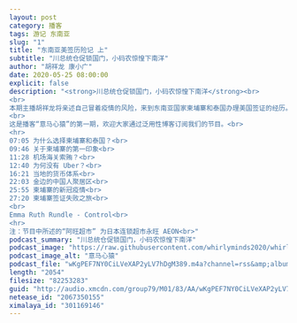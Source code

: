 ```yaml
---
layout: post
category: 播客
tags: 游记 东南亚
slug: "1"
title: "东南亚美签历险记 上"
subtitle: "川总统仓促锁国门，小码农惊惶下南洋"
author: "胡祥龙 康小广"
date: 2020-05-25 08:00:00 
explicit: false
description: "<strong>川总统仓促锁国门，小码农惊惶下南洋</strong><br>
<br>
本期主播胡祥龙将亲述自己冒着疫情的风险，来到东南亚国家柬埔寨和泰国办理美国签证的经历。<br>
<br>
这是播客“意马心猿”的第一期，欢迎大家通过泛用性博客订阅我们的节目。<br>
<hr>
07:05 为什么选择柬埔寨和泰国？<br>
09:46 关于柬埔寨的第一印象<br>
11:28 机场海关索贿？<br>
12:40 为何没有 Uber？<br>
16:21 当地的货币体系<br>
22:03 金边的中国人聚居区<br>
25:55 柬埔寨的新冠疫情<br>
27:20 柬埔寨签证失败之旅<br>
<br>
Emma Ruth Rundle - Control<br>
<hr>
注：节目中所述的“阿旺超市” 为日本连锁超市永旺 AEON<br>"
podcast_summary: "川总统仓促锁国门，小码农惊惶下南洋"
podcast_image: "https://raw.githubusercontent.com/whirlyminds2020/whirlyminds2020.github.io/master/assets/images/logo.png"
podcast_image_alt: "意马心猿"
podcast_file: "wKgPEF7NY0CiLVeXAP2yLV7hDgM389.m4a?channel=rss&amp;album_id=38372946&amp;track_id=301169146&amp;uid=237932474&amp;jt=http://audio.xmcdn.com/group79/M01/83/AA/wKgPEF7NY0CiLVeXAP2yLV7hDgM389.m4a"
length: "2054"
filesize: "82253283"
guid: "http://audio.xmcdn.com/group79/M01/83/AA/wKgPEF7NY0CiLVeXAP2yLV7hDgM389.m4a"
netease_id: "2067350155"
ximalaya_id: "301169146"
---
```

